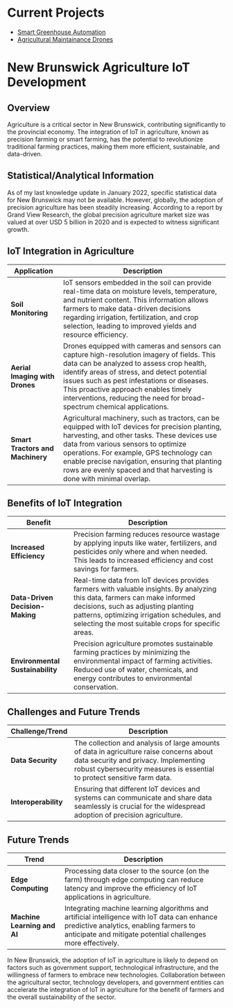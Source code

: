 # Current Projects

- [Smart Greenhouse Automation](https://github.com/mikey506/LoRaNET_NB/tree/main/Agriculture/Smart%20Greenhouse%20Automation/)
- [Agricultural Maintainance Drones](https://github.com/mikey506/LoRaNET_NB/tree/main/Agriculture/Smart%20Greenhouse%20Automation/)

# New Brunswick Agriculture IoT Development

## Overview
Agriculture is a critical sector in New Brunswick, contributing significantly to the provincial economy. The integration of IoT in agriculture, known as precision farming or smart farming, has the potential to revolutionize traditional farming practices, making them more efficient, sustainable, and data-driven.

## Statistical/Analytical Information
As of my last knowledge update in January 2022, specific statistical data for New Brunswick may not be available. However, globally, the adoption of precision agriculture has been steadily increasing. According to a report by Grand View Research, the global precision agriculture market size was valued at over USD 5 billion in 2020 and is expected to witness significant growth.

## IoT Integration in Agriculture

| **Application**               | **Description**                                                                                                      |
|-------------------------------|----------------------------------------------------------------------------------------------------------------------|
| **Soil Monitoring**            | IoT sensors embedded in the soil can provide real-time data on moisture levels, temperature, and nutrient content. This information allows farmers to make data-driven decisions regarding irrigation, fertilization, and crop selection, leading to improved yields and resource efficiency. |
| **Aerial Imaging with Drones** | Drones equipped with cameras and sensors can capture high-resolution imagery of fields. This data can be analyzed to assess crop health, identify areas of stress, and detect potential issues such as pest infestations or diseases. This proactive approach enables timely interventions, reducing the need for broad-spectrum chemical applications. |
| **Smart Tractors and Machinery** | Agricultural machinery, such as tractors, can be equipped with IoT devices for precision planting, harvesting, and other tasks. These devices use data from various sensors to optimize operations. For example, GPS technology can enable precise navigation, ensuring that planting rows are evenly spaced and that harvesting is done with minimal overlap. |

## Benefits of IoT Integration

| **Benefit**                    | **Description**                                                                                                      |
|--------------------------------|----------------------------------------------------------------------------------------------------------------------|
| **Increased Efficiency**        | Precision farming reduces resource wastage by applying inputs like water, fertilizers, and pesticides only where and when needed. This leads to increased efficiency and cost savings for farmers. |
| **Data-Driven Decision-Making** | Real-time data from IoT devices provides farmers with valuable insights. By analyzing this data, farmers can make informed decisions, such as adjusting planting patterns, optimizing irrigation schedules, and selecting the most suitable crops for specific areas. |
| **Environmental Sustainability** | Precision agriculture promotes sustainable farming practices by minimizing the environmental impact of farming activities. Reduced use of water, chemicals, and energy contributes to environmental conservation. |

## Challenges and Future Trends

| **Challenge/Trend**            | **Description**                                                                                                      |
|-------------------------------|----------------------------------------------------------------------------------------------------------------------|
| **Data Security**              | The collection and analysis of large amounts of data in agriculture raise concerns about data security and privacy. Implementing robust cybersecurity measures is essential to protect sensitive farm data. |
| **Interoperability**           | Ensuring that different IoT devices and systems can communicate and share data seamlessly is crucial for the widespread adoption of precision agriculture. |

## Future Trends

| **Trend**                      | **Description**                                                                                                      |
|-------------------------------|----------------------------------------------------------------------------------------------------------------------|
| **Edge Computing**            | Processing data closer to the source (on the farm) through edge computing can reduce latency and improve the efficiency of IoT applications in agriculture. |
| **Machine Learning and AI**    | Integrating machine learning algorithms and artificial intelligence with IoT data can enhance predictive analytics, enabling farmers to anticipate and mitigate potential challenges more effectively. |

In New Brunswick, the adoption of IoT in agriculture is likely to depend on factors such as government support, technological infrastructure, and the willingness of farmers to embrace new technologies. Collaboration between the agricultural sector, technology developers, and government entities can accelerate the integration of IoT in agriculture for the benefit of farmers and the overall sustainability of the sector.
